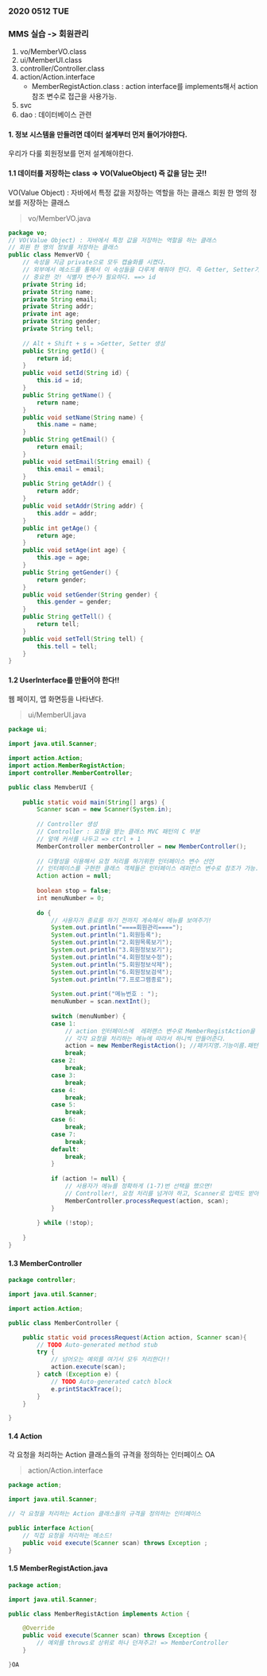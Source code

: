 ### 2020 0512 TUE 
### MMS 실습 -> 회원관리
1. vo/MemberVO.class
2. ui/MemberUI.class
3. controller/Controller.class
4. action/Action.interface
   * MemberRegistAction.class : action interface를 implements해서 action 참조 변수로 접근을 사용가능.
5. svc
6. dao : 데이터베이스 관련

#### 1. 정보 시스템을 만들려면 데이터 설계부터 먼저 들어가야한다.
우리가 다룰 회원정보를 먼저 설계해야한다.

#### 1.1 데이터를 저장하는 class => VO(ValueObject) 즉 값을 담는 곳!!
VO(Value Object) : 자바에서 특정 값을 저장하는 역할을 하는 클래스
회원 한 명의 정보를 저장하는 클래스

> vo/MemberVO.java
```java
package vo;
// VO(Value Object) : 자바에서 특정 값을 저장하는 역할을 하는 클래스
// 회원 한 명의 정보를 저장하는 클래스
public class MemverVO {
	// 속성을 지금 private으로 모두 캡슐화를 시켰다.
	// 외부에서 메소드를 통해서 이 속성들을 다루게 해줘야 한다. 즉 Getter, Setter가 필요하다.
	// 중요한 것! 식별자 변수가 필요하다. ==> id
	private String id;
	private String name;
	private String email;
	private String addr;
	private int age;
	private String gender;
	private String tell;
	
	// Alt + Shift + s = >Getter, Setter 생성
	public String getId() {
		return id;
	}
	public void setId(String id) {
		this.id = id;
	}
	public String getName() {
		return name;
	}
	public void setName(String name) {
		this.name = name;
	}
	public String getEmail() {
		return email;
	}
	public void setEmail(String email) {
		this.email = email;
	}
	public String getAddr() {
		return addr;
	}
	public void setAddr(String addr) {
		this.addr = addr;
	}
	public int getAge() {
		return age;
	}
	public void setAge(int age) {
		this.age = age;
	}
	public String getGender() {
		return gender;
	}
	public void setGender(String gender) {
		this.gender = gender;
	}
	public String getTell() {
		return tell;
	}
	public void setTell(String tell) {
		this.tell = tell;
	}	
}
```

#### 1.2 UserInterface를 만들어야 한다!!
웹 페이지, 앱 화면등을 나타낸다.

> ui/MemberUI.java 

```java
package ui;

import java.util.Scanner;

import action.Action;
import action.MemberRegistAction;
import controller.MemberController;

public class MemvberUI {
	
	public static void main(String[] args) {
		Scanner scan = new Scanner(System.in);
		
		// Controller 생성
		// Controller : 요청을 받는 클래스 MVC 패턴의 C 부분
		// 앞에 커서를 나두고 => ctrl + 1
		MemberController memberController = new MemberController();
		
		// 다형성을 이용해서 요청 처리를 하기위한 인터페이스 변수 선언
		// 인터페이스를 구현한 클래스 객체들은 인터페이스 레퍼런스 변수로 참조가 가능..
		Action action = null;
		
		boolean stop = false;
		int menuNumber = 0;
		
		do {
			// 사용자가 종료를 하기 전까지 계속해서 메뉴를 보여주기!
			System.out.println("====회원관리====");
			System.out.println("1.회원등록");
			System.out.println("2.회원목록보기");
			System.out.println("3.회원정보보기");
			System.out.println("4.회원정보수정");
			System.out.println("5.회원정보삭제");
			System.out.println("6.회원정보검색");
			System.out.println("7.프로그램종료");
			
			System.out.print("메뉴번호 : ");
			menuNumber = scan.nextInt();
			
			switch (menuNumber) {
			case 1:
				// action 인터페이스에  레퍼랜스 변수로 MemberRegistAction을 사용!
				// 각각 요청을 처리하는 메뉴에 따라서 하니씩 만들어준다.
				action = new MemberRegistAction(); //패키지명.기능이름.패턴이름
				break;
			case 2:
				break;
			case 3:
				break;
			case 4:
				break;
			case 5:
				break;
			case 6:
				break;
			case 7:
				break;
			default:
				break;
			}
			
			if (action != null) {
				// 사용자가 메뉴를 정확하게 (1-7)번 선택을 했으면!
				// Controller!, 요청 처리를 넘겨야 하고, Scanner로 입력도 받아야하니 scan도 넘겨준다.
				MemberController.processRequest(action, scan);
			}
			
		} while (!stop);
		
	}
}
```

#### 1.3 MemberController

```java
package controller;

import java.util.Scanner;

import action.Action;

public class MemberController {

	public static void processRequest(Action action, Scanner scan){
		// TODO Auto-generated method stub
		try {
			// 넘어오는 예외를 여기서 모두 처리한다!!
			action.execute(scan);
		} catch (Exception e) {
			// TODO Auto-generated catch block
			e.printStackTrace();
		}
	}

}
```

#### 1.4 Action
각 요청을 처리하는 Action 클래스들의 규격을 정의하는 인터페이스
OA
> action/Action.interface

```java
package action;

import java.util.Scanner;

// 각 요청을 처리하는 Action 클래스들의 규격을 정의하는 인터페이스

public interface Action{
	// 직접 요청을 처리하는 메소드!
	public void execute(Scanner scan) throws Exception ;
}
```

#### 1.5 MemberRegistAction.java

```java
package action;

import java.util.Scanner;

public class MemberRegistAction implements Action {

	@Override
	public void execute(Scanner scan) throws Exception {
		// 예외를 throws로 상위로 하나 던져주고! => MemberController
	}

}OA
```


